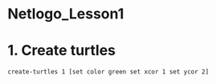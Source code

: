# Netlogo_Lesson1

# 1. Create turtles

`create-turtles 1 [set color green
                   set xcor 1
                   set ycor 2]`

